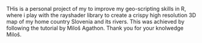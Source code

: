THis is a personal project of my to improve my geo-scripting skills in R, where i play with the rayshader library to create a crispy high resolution 3D map of my home country Slovenia and its rivers. This was achieved by following the tutorial by Miloš Agathon. Thank you for your knolwedge Miloš.
